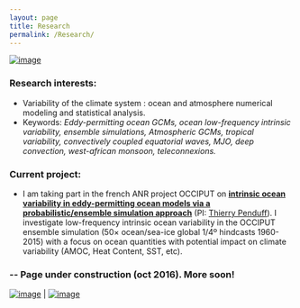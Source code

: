 ```yaml
---
layout: page
title: Research
permalink: /Research/
---
```


[![image]({{site.baseurl}}/img/occischemewebsite_hiRes.png)](https://stephanieleroux.github.io/research) 

### Research interests:
  - Variability of the climate system : ocean and atmosphere numerical modeling and statistical analysis. 
  - Keywords: *Eddy-permitting ocean GCMs, ocean low-frequency intrinsic variability, ensemble simulations, Atmospheric GCMs, tropical variability, convectively coupled equatorial waves, MJO, deep convection, west-african monsoon, teleconnexions.*

### Current project:
  - I am  taking part in the french ANR project OCCIPUT  on  [**intrinsic ocean variability in eddy-permitting ocean models via a probabilistic/ensemble simulation
approach**](http://www.agence-nationale-recherche.fr/en/anr-funded-project/?tx_lwmsuivibilan_pi2%5BCODE%5D=ANR-13-BS06-0007) (PI: [Thierry Penduff](http://lgge.osug.fr/personnels/Penduff_Thierry)). I investigate low-frequency intrinsic ocean variability in the OCCIPUT ensemble simulation (50× ocean/sea-ice global 1/4º hindcasts 1960-2015) with a focus on ocean quantities with potential impact on climate variability 
 (AMOC, Heat Content, SST, etc).


### -- Page under construction (oct 2016). More soon!

[![image]({{site.baseurl}}/img/ensemble.png)](https://stephanieleroux.github.io/research) | [![image]({{site.baseurl}}/img/SL_3.png)](https://stephanieleroux.github.io)